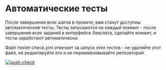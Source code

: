# Автоматические тесты

После завершения всех шагов в проекте, вам станут доступны автоматические тесты. Тесты запускаются на каждый коммит - после завершения всех заданий в интерфейсе Хекслета, сделайте коммит, и тесты заработают автоматически.

Файл hexlet-check.yml отвечает за запуск этих тестов - не удаляйте этот файл, не редактируйте его и не переименовывайте репозиторий.

[![push-check](https://github.com/Morzisorc/python-project-lvl1/actions/workflows/push-check.yml/badge.svg)](https://github.com/Morzisorc/python-project-lvl1/actions/workflows/push-check.yml)